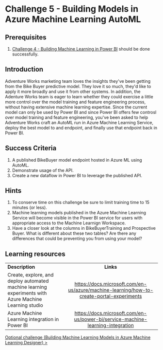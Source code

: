 # Challenge 5 - Building Models in Azure Machine Learning AutoML

## Prerequisites

1. [Challenge 4 - Building Machine Learning in Power BI](./04-PowerBIAutoML.md) should be done successfully.

## Introduction
Adventure Works marketing team loves the insights they've been getting from the Bike Buyer predictive model.  They love it so much, they'd like to apply it more broadly and use it from other systems. In addition, the Adenture Works team is eager to learn whether they could exercise a little more control over the model training and feature engineering process, without having extensive machine learning expertise.  Since the current model can only be used by Power BI and since Power BI offers few controsl over model training and feature engineering, you've been asked to help Adventure Works craft an AutoML run in Azure Machine Learning Service, deploy the best model to and endpoint, and finally use that endpoint back in Power BI.

## Success Criteria
1.  A published BikeBuyer model endpoint hosted in Azure ML using AutoML.
1.  Demonstrate usage of the API.
1.  Create a new dataflow in Power BI to leverage the published API.


## Hints
1. To conserve time on this challenge be sure to limit training time to 15 minutes (or less).
1. Machine learning models published in the Azure Machine Learning Service will become visible in the Power BI service for users with appropriate access to the Machine Learnign Workspace.
1.  Have a closer look at the columns in BikeBuyerTraining and Prospective Buyer.  What is different about these two tables?  Are there any differences that could be preventing you from using your model?


## Learning resources

|                                            |                                                                                                                                                       |
| ------------------------------------------ | :---------------------------------------------------------------------------------------------------------------------------------------------------: |
| **Description**                            |                                                                       **Links**                                                                       |
| Create, explore, and deploy automated machine learning experiments with Azure Machine Learning studio                    |        <https://docs.microsoft.com/en-us/azure/machine-learning/how-to-create-portal-experiments>         |
| Azure Machine Learning integration in Power BI | <https://docs.microsoft.com/en-us/power-bi/service-machine-learning-integration> |


[Optional challenge (Building Machine Learning Models in Azure Machine Learning Designer) >](./06-AMLDesigner.md)